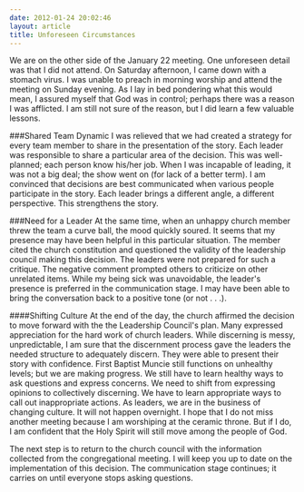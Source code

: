 ```yaml
---
date: 2012-01-24 20:02:46
layout: article
title: Unforeseen Circumstances
---
```


We are on the other side of the January 22 meeting. One unforeseen detail was that I did not attend. On Saturday afternoon, I came down with a stomach virus. I was unable to preach in morning worship and attend the meeting on Sunday evening. As I lay in bed pondering what this would mean, I assured myself that God was in control; perhaps there was a reason I was afflicted. I am still not sure of the reason, but I did learn a few valuable lessons.

###Shared Team Dynamic
I was relieved that we had created a strategy for every team member to share in the presentation of the story. Each leader was responsible to share a particular area of the decision. This was well-planned; each person know his/her job. When I was incapable of leading, it was not a big deal; the show went on (for lack of a better term). I am convinced that decisions are best communicated when various people participate in the story. Each leader brings a different angle, a different perspective. This strengthens the story.

###Need for a Leader
At the same time, when an unhappy church member threw the team a curve ball, the mood quickly soured. It seems that my presence may have been helpful in this particular situation. The member cited the church constitution and questioned the validity of the leadership council making this decision. The leaders were not prepared for such a critique. The negative comment prompted others to criticize on other unrelated items. While my being sick was unavoidable, the leader's presence is preferred in the communication stage. I may have been able to bring the conversation back to a positive tone (or not . . .).

####Shifting Culture
At the end of the day, the church affirmed the decision to move forward with the the Leadership Council's plan. Many expressed appreciation for the hard work of church leaders. While discerning is messy, unpredictable, I am sure that the discernment process gave the leaders the needed structure to adequately discern. They were able to present their story with confidence. First Baptist Muncie still functions on unhealthy levels; but we are making progress. We still have to learn healthy ways to ask questions and express concerns. We need to shift from expressing opinions to collectively discerning. We have to learn appropriate ways to call out inappropriate actions. As leaders, we are in the business of changing culture. It will not happen overnight. I hope that I do not miss another meeting because I am worshiping at the ceramic throne. But if I do, I am confident that the Holy Spirit will still move among the people of God. 

The next step is to return to the church council with the information collected from the congregational meeting. I will keep you up to date on the implementation of this decision. The communication stage continues; it carries on until everyone stops asking questions.
